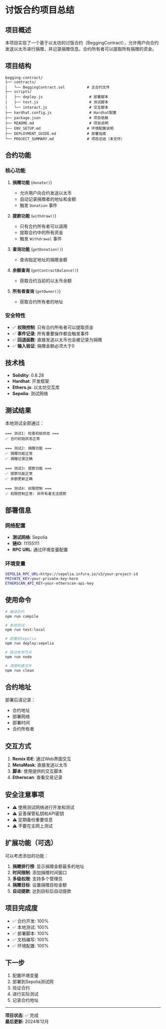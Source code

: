 # 讨饭合约项目总结

## 项目概述

本项目实现了一个基于以太坊的讨饭合约（BeggingContract），允许用户向合约发送以太币进行捐赠，并记录捐赠信息。合约所有者可以提取所有捐赠的资金。

## 项目结构

```
begging-contract/
├── contracts/
│   └── BeggingContract.sol          # 主合约文件
├── scripts/
│   ├── deploy.js                     # 部署脚本
│   ├── test.js                       # 测试脚本
│   └── interact.js                   # 交互脚本
├── hardhat.config.js                 # Hardhat配置
├── package.json                      # 项目依赖
├── README.md                         # 项目说明
├── ENV_SETUP.md                     # 环境配置说明
├── DEPLOYMENT_GUIDE.md              # 部署指南
└── PROJECT_SUMMARY.md               # 项目总结（本文件）
```

## 合约功能

### 核心功能

1. **捐赠功能** (`donate()`)
   - 允许用户向合约发送以太币
   - 自动记录捐赠者的地址和金额
   - 触发 `Donation` 事件

2. **提款功能** (`withdraw()`)
   - 只有合约所有者可以调用
   - 提取合约中的所有资金
   - 触发 `Withdrawal` 事件

3. **查询功能** (`getDonation()`)
   - 查询指定地址的捐赠金额

4. **余额查询** (`getContractBalance()`)
   - 获取合约当前的以太币余额

5. **所有者查询** (`getOwner()`)
   - 获取合约所有者的地址

### 安全特性

- ✅ **权限控制**: 只有合约所有者可以提取资金
- ✅ **事件记录**: 所有重要操作都会触发事件
- ✅ **回退函数**: 直接发送以太币也会被记录为捐赠
- ✅ **输入验证**: 捐赠金额必须大于0

## 技术栈

- **Solidity**: 0.8.28
- **Hardhat**: 开发框架
- **Ethers.js**: 以太坊交互库
- **Sepolia**: 测试网络

## 测试结果

本地测试全部通过：

```
=== 测试1: 检查初始状态 ===
✅ 合约初始状态正常

=== 测试2: 捐赠功能 ===
✅ 捐赠功能正常
✅ 捐赠记录正确

=== 测试3: 提款功能 ===
✅ 提款功能正常
✅ 余额更新正确

=== 测试4: 权限控制 ===
✅ 权限控制正常: 非所有者无法提款
```

## 部署信息

### 网络配置
- **测试网络**: Sepolia
- **链ID**: 11155111
- **RPC URL**: 通过环境变量配置

### 环境变量
```bash
SEPOLIA_RPC_URL=https://sepolia.infura.io/v3/your-project-id
PRIVATE_KEY=your-private-key-here
ETHERSCAN_API_KEY=your-etherscan-api-key
```

## 使用命令

```bash
# 编译合约
npm run compile

# 本地测试
npm run test:local

# 部署到Sepolia
npm run deploy:sepolia

# 启动本地节点
npm run node

# 清理构建文件
npm run clean
```

## 合约地址

部署后请记录：
- 合约地址
- 部署网络
- 部署时间
- 合约所有者

## 交互方式

1. **Remix IDE**: 通过Web界面交互
2. **MetaMask**: 直接发送以太币
3. **脚本**: 使用提供的交互脚本
4. **Etherscan**: 查看交易记录

## 安全注意事项

- ⚠️ 使用测试网络进行开发和测试
- ⚠️ 妥善保管私钥和API密钥
- ⚠️ 定期备份重要信息
- ⚠️ 不要在主网上测试

## 扩展功能（可选）

可以考虑添加的功能：

1. **捐赠排行榜**: 显示捐赠金额最多的地址
2. **时间限制**: 添加捐赠时间窗口
3. **多级权限**: 支持多个管理员
4. **捐赠目标**: 设置捐赠目标金额
5. **自动提款**: 达到目标后自动提款

## 项目完成度

- ✅ 合约开发: 100%
- ✅ 本地测试: 100%
- ✅ 部署脚本: 100%
- ✅ 文档编写: 100%
- ✅ 环境配置: 100%

## 下一步

1. 配置环境变量
2. 部署到Sepolia测试网
3. 验证合约
4. 进行实际测试
5. 记录合约地址

---

**项目状态**: ✅ 完成  
**最后更新**: 2024年12月 